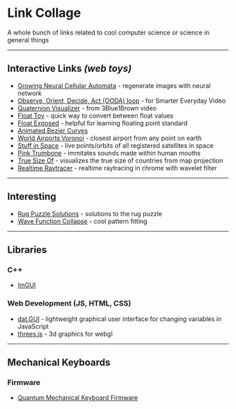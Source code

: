 # Link Collage
A whole bunch of links related to cool computer science or science in general things

---------------------------

## Interactive Links *(web toys)*
- [Growing Neural Cellular Automata](https://distill.pub/2020/growing-ca/) - regenerate images with neural network
- [Observe, Orient, Decide, Act (OODA) loop](https://eater.net/ooda-loop) - for Smarter Everyday Video
- [Quaternion Visualizer](https://eater.net/quaternions/) - from 3Blue1Brown video
- [Float Toy](https://evanw.github.io/float-toy/) - quick way to convert between float values
- [Float Exposed](https://float.exposed/) - helpful for learning floating point standard
- [Animated Bezier Curves](https://www.jasondavies.com/animated-bezier/)
- [World Airports Voronoi](https://www.jasondavies.com/maps/voronoi/airports/) - closest airport from any point on earth
- [Stuff in Space](http://stuffin.space/) - live points/orbits of all registered satellites in space
- [Pink Trumbone](https://dood.al/pinktrombone/) - immitates sounds made within human mouths
- [True Size Of](https://thetruesize.com/) - visualizes the true size of countries from map projection
- [Realtime Raytracer](https://domenicobrz.github.io/webgl/projects/RTPTCornellBox/) - realtime raytracing in chrome with wavelet filter

---------------------------

## Interesting
- [Rug Puzzle Solutions](https://github.com/beneater/rug-puzzle) - solutions to the rug puzzle
- [Wave Function Collapse](https://github.com/mxgmn/WaveFunctionCollapse) - cool pattern fitting

---------------------------

## Libraries

### C++
- [ImGUI](https://github.com/ocornut/imgui)

### Web Development (JS, HTML, CSS)
- [dat.GUI](https://github.com/dataarts/dat.gui) - lightweight graphical user interface for changing variables in JavaScript
- [threes.js](https://github.com/evanw/three.js) - 3d graphics for webgl

---------------------------

## Mechanical Keyboards

### Firmware
- [Quantum Mechanical Keyboard Firmware](https://docs.qmk.fm/#/)
